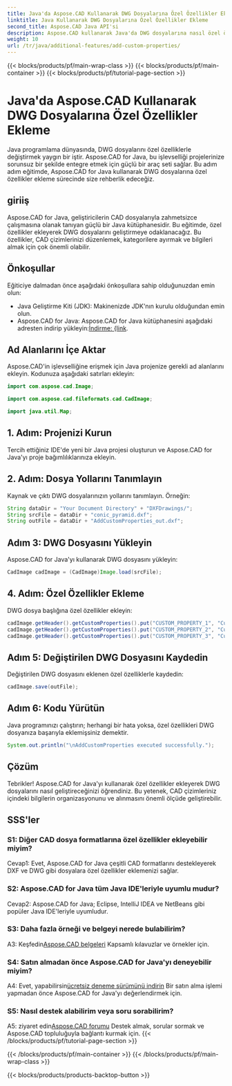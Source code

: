 ```yaml
---
title: Java'da Aspose.CAD Kullanarak DWG Dosyalarına Özel Özellikler Ekleme
linktitle: Java Kullanarak DWG Dosyalarına Özel Özellikler Ekleme
second_title: Aspose.CAD Java API'si
description: Aspose.CAD kullanarak Java'da DWG dosyalarına nasıl özel özellikler ekleyeceğinizi öğrenin. CAD çizimlerinde organizasyonu ve bilgi erişimini zahmetsizce geliştirin.
weight: 10
url: /tr/java/additional-features/add-custom-properties/
---
```


{{< blocks/products/pf/main-wrap-class >}}
{{< blocks/products/pf/main-container >}}
{{< blocks/products/pf/tutorial-page-section >}}

# Java'da Aspose.CAD Kullanarak DWG Dosyalarına Özel Özellikler Ekleme

Java programlama dünyasında, DWG dosyalarını özel özelliklerle değiştirmek yaygın bir iştir. Aspose.CAD for Java, bu işlevselliği projelerinize sorunsuz bir şekilde entegre etmek için güçlü bir araç seti sağlar. Bu adım adım eğitimde, Aspose.CAD for Java kullanarak DWG dosyalarına özel özellikler ekleme sürecinde size rehberlik edeceğiz.

## giriiş

Aspose.CAD for Java, geliştiricilerin CAD dosyalarıyla zahmetsizce çalışmasına olanak tanıyan güçlü bir Java kütüphanesidir. Bu eğitimde, özel özellikler ekleyerek DWG dosyalarını geliştirmeye odaklanacağız. Bu özellikler, CAD çizimlerinizi düzenlemek, kategorilere ayırmak ve bilgileri almak için çok önemli olabilir.

## Önkoşullar

Eğiticiye dalmadan önce aşağıdaki önkoşullara sahip olduğunuzdan emin olun:

- Java Geliştirme Kiti (JDK): Makinenizde JDK'nın kurulu olduğundan emin olun.
- Aspose.CAD for Java: Aspose.CAD for Java kütüphanesini aşağıdaki adresten indirip yükleyin:[İndirme: {link](https://releases.aspose.com/cad/java/).

## Ad Alanlarını İçe Aktar

Aspose.CAD'in işlevselliğine erişmek için Java projenize gerekli ad alanlarını ekleyin. Kodunuza aşağıdaki satırları ekleyin:

```java
import com.aspose.cad.Image;

import com.aspose.cad.fileformats.cad.CadImage;

import java.util.Map;
```

## 1. Adım: Projenizi Kurun

Tercih ettiğiniz IDE'de yeni bir Java projesi oluşturun ve Aspose.CAD for Java'yı proje bağımlılıklarınıza ekleyin.

## 2. Adım: Dosya Yollarını Tanımlayın

Kaynak ve çıktı DWG dosyalarınızın yollarını tanımlayın. Örneğin:

```java
String dataDir = "Your Document Directory" + "DXFDrawings/";
String srcFile = dataDir + "conic_pyramid.dxf";
String outFile = dataDir + "AddCustomProperties_out.dxf";
```

## Adım 3: DWG Dosyasını Yükleyin

Aspose.CAD for Java'yı kullanarak DWG dosyasını yükleyin:

```java
CadImage cadImage = (CadImage)Image.load(srcFile);
```

## 4. Adım: Özel Özellikler Ekleme

DWG dosya başlığına özel özellikler ekleyin:

```java
cadImage.getHeader().getCustomProperties().put("CUSTOM_PROPERTY_1", "Custom property test 1");
cadImage.getHeader().getCustomProperties().put("CUSTOM_PROPERTY_2", "Custom property test 2");
cadImage.getHeader().getCustomProperties().put("CUSTOM_PROPERTY_3", "Custom property test 3");
```

## Adım 5: Değiştirilen DWG Dosyasını Kaydedin

Değiştirilen DWG dosyasını eklenen özel özelliklerle kaydedin:

```java
cadImage.save(outFile);
```

## Adım 6: Kodu Yürütün

Java programınızı çalıştırın; herhangi bir hata yoksa, özel özellikleri DWG dosyanıza başarıyla eklemişsiniz demektir.

```java
System.out.println("\nAddCustomProperties executed successfully.");
```

## Çözüm

Tebrikler! Aspose.CAD for Java'yı kullanarak özel özellikler ekleyerek DWG dosyalarını nasıl geliştireceğinizi öğrendiniz. Bu yetenek, CAD çizimleriniz içindeki bilgilerin organizasyonunu ve alınmasını önemli ölçüde geliştirebilir.

## SSS'ler

### S1: Diğer CAD dosya formatlarına özel özellikler ekleyebilir miyim?

Cevap1: Evet, Aspose.CAD for Java çeşitli CAD formatlarını destekleyerek DXF ve DWG gibi dosyalara özel özellikler eklemenizi sağlar.

### S2: Aspose.CAD for Java tüm Java IDE'leriyle uyumlu mudur?

Cevap2: Aspose.CAD for Java; Eclipse, IntelliJ IDEA ve NetBeans gibi popüler Java IDE'leriyle uyumludur.

### S3: Daha fazla örneği ve belgeyi nerede bulabilirim?

 A3: Keşfedin[Aspose.CAD belgeleri](https://reference.aspose.com/cad/java/) Kapsamlı kılavuzlar ve örnekler için.

### S4: Satın almadan önce Aspose.CAD for Java'yı deneyebilir miyim?

 A4: Evet, yapabilirsin[ücretsiz deneme sürümünü indirin](https://releases.aspose.com/) Bir satın alma işlemi yapmadan önce Aspose.CAD for Java'yı değerlendirmek için.

### S5: Nasıl destek alabilirim veya soru sorabilirim?

A5: ziyaret edin[Aspose.CAD forumu](https://forum.aspose.com/c/cad/19) Destek almak, sorular sormak ve Aspose.CAD topluluğuyla bağlantı kurmak için.
{{< /blocks/products/pf/tutorial-page-section >}}

{{< /blocks/products/pf/main-container >}}
{{< /blocks/products/pf/main-wrap-class >}}

{{< blocks/products/products-backtop-button >}}

